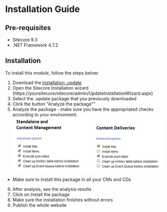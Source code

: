 # Installation Guide

## Pre-requisites

- Sitecore 9.3
- .NET Framework 4.7.2

## Installation

To install this module, follow the steps below:

1. Download the [Installation .update](sc.package/GoHorse.Marketplace.1.0.update?raw=true)
2. Open the Sitecore Installation wizard (https://yoursitecore/sitecore/admin/UpdateInstallationWizard.aspx)
3. Select the .update package that you previously downloaded 
4. Click the button "Analyze the package""
5. Analyze the package - make sure you have the appropriated checks according to your environment:
![Analyze the package](documentation/images/analyze-pack.jpg?raw=true "Analyze the package") 
* Make sure to install this package in all your CMs and CDs
6. After analysis, see the analysis results
7. Click on Install the package
8. Make sure the installation finishes without errors
9. Publish the whole website